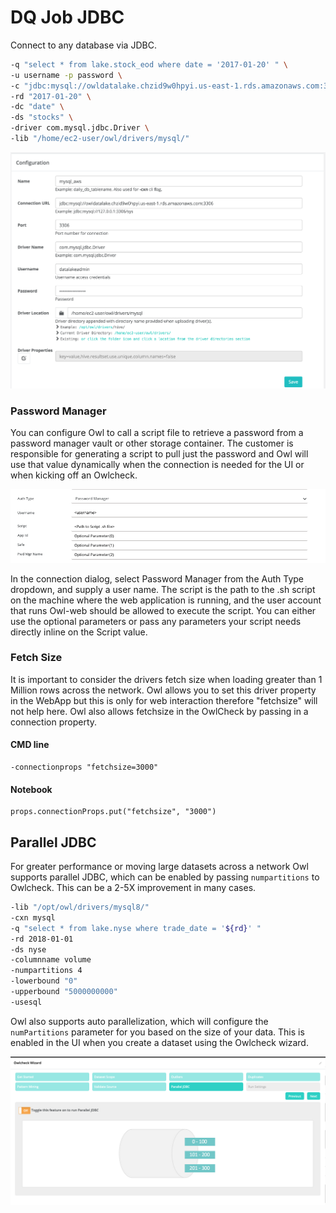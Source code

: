 # DQ Job JDBC

Connect to any database via JDBC.

```bash
-q "select * from lake.stock_eod where date = '2017-01-20' " \
-u username -p password \
-c "jdbc:mysql://owldatalake.chzid9w0hpyi.us-east-1.rds.amazonaws.com:3306" \
-rd "2017-01-20" \
-dc "date" \
-ds "stocks" \
-driver com.mysql.jdbc.Driver \
-lib "/home/ec2-user/owl/drivers/mysql/"
```

![](../.gitbook/assets/owl-connection.png)

### Password Manager

You can configure Owl to call a script file to retrieve a password from a password manager vault or other storage container. The customer is responsible for generating a script to pull just the password and Owl will use that value dynamically when the connection is needed for the UI or when kicking off an Owlcheck.

![](../.gitbook/assets/screen-shot-2021-02-10-at-8.55.23-pm.png)

In the connection dialog, select Password Manager from the Auth Type dropdown, and supply a user name. The script is the path to the .sh script on the machine where the web application is running, and the user account that runs Owl-web should be allowed to execute the script. You can either use the optional parameters or pass any parameters your script needs directly inline on the Script value.

### Fetch Size

It is important to consider the drivers fetch size when loading greater than 1 Million rows across the network.  Owl allows you to set this driver property in the WebApp but this is only for web interaction therefore "fetchsize" will not help here.  Owl also allows fetchsize in the OwlCheck by passing in a connection property.

#### CMD line

```
-connectionprops "fetchsize=3000"
```

#### Notebook

```
props.connectionProps.put("fetchsize", "3000")
```

## Parallel JDBC

For greater performance or moving large datasets across a network Owl supports parallel JDBC, which can be enabled by passing `numpartitions` to Owlcheck. This can be a 2-5X improvement in many cases. 

```bash
-lib "/opt/owl/drivers/mysql8/"
-cxn mysql
-q "select * from lake.nyse where trade_date = '${rd}' "
-rd 2018-01-01
-ds nyse
-columnname volume
-numpartitions 4
-lowerbound "0"
-upperbound "5000000000"
-usesql
```

Owl also supports auto parallelization, which will configure the `numPartitions` parameter for you based on the size of your data. This is enabled in the UI when you create a dataset using the Owlcheck wizard.

![](../.gitbook/assets/screen-shot-2019-10-17-at-4.38.04-pm.png)
